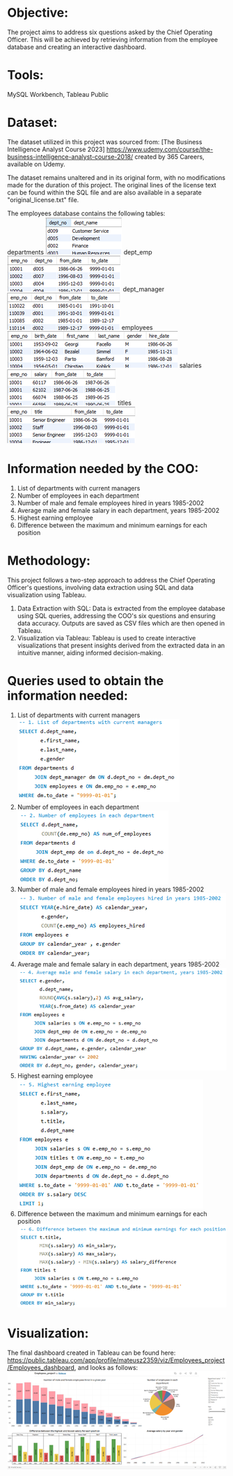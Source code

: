 # Objective:
The project aims to address six questions asked by the Chief Operating Officer.
This will be achieved by retrieving information from the employee database
and creating an interactive dashboard.

# Tools:
MySQL Workbench, Tableau Public

# Dataset:
The dataset utilized in this project was sourced from:
[The Business Intelligence Analyst Course 2023]
https://www.udemy.com/course/the-business-intelligence-analyst-course-2018/ 
created by 365 Careers, available on Udemy.

The dataset remains unaltered and in its original form,
with no modifications made for the duration of this project.
The original lines of the license text can be found within the SQL file
and are also available in a separate "original_license.txt" file.

The employees database contains the following tables:<br>
departments
![departments](images/departments.PNG)
dept_emp
![dept_emp](images/dept_emp.PNG)
dept_manager
![dept_manager](images/dept_manager.PNG)
employees
![employees](images/employees.PNG)
salaries
![salaries](images/salaries.PNG)
titles
![titles](images/titles.PNG)

# Information needed by the COO:
1.	List of departments with current managers
2.	Number of employees in each department
3.	Number of male and female employees hired in years 1985-2002
4.	Average male and female salary in each department, years 1985-2002
5.	Highest earning employee
6.	Difference between the maximum and minimum earnings for each position

# Methodology:
This project follows a two-step approach to address the Chief Operating Officer's questions,
involving data extraction using SQL and data visualization using Tableau.

1.	Data Extraction with SQL: Data is extracted from the employee database using SQL queries,
    addressing the COO's six questions and ensuring data accuracy.
  	Outputs are saved as CSV files which are then opened in Tableau.
2.	Visualization via Tableau: Tableau is used to create interactive visualizations that present
    insights derived from the extracted data in an intuitive manner, aiding informed decision-making.

# Queries used to obtain the information needed:
1.	List of departments with current managers
![Query_1](images/Query_1.PNG)
2.	Number of employees in each department
![Query_2](images/Query_2.PNG)
3.	Number of male and female employees hired in years 1985-2002
![Query_3](images/Query_3.PNG)
4.	Average male and female salary in each department, years 1985-2002
![Query_4](images/Query_4.PNG)
5.	Highest earning employee
![Query_5](images/Query_5.PNG)
6.	Difference between the maximum and minimum earnings for each position
![Query_6](images/Query_6.PNG)

# Visualization:
The final dashboard created in Tableau can be found here:
https://public.tableau.com/app/profile/mateusz2359/viz/Employees_project/Employees_dashboard,
and looks as follows:
![visualization](images/visualization.PNG)
